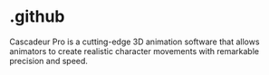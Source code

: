 # .github
Cascadeur Pro is a cutting-edge 3D animation software that allows animators to create realistic character movements with remarkable precision and speed.
